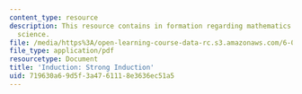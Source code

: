 ```yaml
---
content_type: resource
description: This resource contains in formation regarding mathematics for computer
  science.
file: /media/https%3A/open-learning-course-data-rc.s3.amazonaws.com/6-042j-mathematics-for-computer-science-spring-2015/719630a69d5f3a4761118e3636ec51a5_MIT6_042JS16_StrongInduct.pdf
file_type: application/pdf
resourcetype: Document
title: 'Induction: Strong Induction'
uid: 719630a6-9d5f-3a47-6111-8e3636ec51a5
---
```

